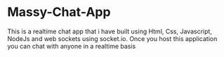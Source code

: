 # Massy-Chat-App
This is a realtime chat app that i have built using Html, Css, Javascript, NodeJs and web sockets using socket.io.
Once you host this application you can chat with anyone in a realtime basis
